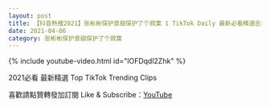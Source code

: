 ```yaml
---
layout: post
title: 【抖音熱搜2021】张彬彬保护景甜保护了个寂寞 1 TikTok Daily 最新必看精選合集2021 04 06
date: 2021-04-06
category: 张彬彬保护景甜保护了个寂寞
---
```


{% include youtube-video.html id="lOFDqdl2Zhk" %}

2021必看 最新精選 Top TikTok Trending Clips

喜歡請點贊轉發加訂閱 Like & Subscribe：[YouTube](https://www.youtube.com/channel/UCAoR7VcanIPd04uEq_GIylA/videos)

